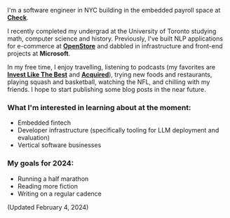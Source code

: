 I'm a software engineer in NYC building in the embedded payroll space at [<ins>**Check**</ins>](https://checkhq.com).

I recently completed my undergrad at the University of Toronto studying math, computer science and history. Previously, I've built NLP applications for e-commerce at [<ins>**OpenStore**</ins>](https://open.store) and dabbled in infrastructure  and front-end projects at **Microsoft**.

In my free time, I enjoy travelling, listening to podcasts (my favorites are [<ins>**Invest Like The Best**</ins>](https://podcasts.apple.com/ca/podcast/invest-like-the-best-with-patrick-oshaughnessy/id1154105909) and [<ins>**Acquired**</ins>](https://www.acquired.fm/)), trying new foods and restaurants, playing squash and basketball, watching the NFL, and chilling with my friends.  I hope to start publishing some blog posts in the near future.


### What I'm interested in learning about at the moment:

  * Embedded fintech
  * Developer infrastructure (specifically tooling for LLM deployment and evaluation)
  * Vertical software businesses


### My goals for 2024:
  * Running a half marathon
  * Reading more fiction
  * Writing on a regular cadence

(Updated February 4, 2024)